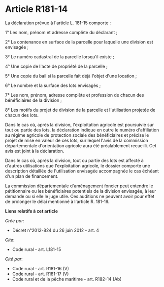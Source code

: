# Article R181-14

La déclaration prévue à l'article L. 181-15 comporte : 

1° Les nom, prénom et adresse complète du déclarant ; 

2° La contenance en surface de la parcelle pour laquelle une division est envisagée ; 

3° Le numéro cadastral de la parcelle lorsqu'il existe ; 

4° Une copie de l'acte de propriété de la parcelle ; 

5° Une copie du bail si la parcelle fait déjà l'objet d'une location ; 

6° Le nombre et la surface des lots envisagés ; 

7° Les nom, prénom, adresse complète et profession de chacun des bénéficiaires de la division ; 

8° Les motifs du projet de division de la parcelle et l'utilisation projetée de chacun des lots. 

Dans le cas où, après la division, l'exploitation agricole est poursuivie sur tout ou partie des lots, la déclaration indique
en outre le numéro d'affiliation au régime agricole de protection sociale des bénéficiaires et précise le projet de mise en
valeur de ces lots, sur lequel l'avis de la commission départementale d'orientation agricole aura été préalablement
recueilli. Cet avis est joint à la déclaration. 

Dans le cas où, après la division, tout ou partie des lots est affecté à d'autres utilisations que l'exploitation agricole,
le dossier comporte une description détaillée de l'utilisation envisagée accompagnée le cas échéant d'un plan de
financement. 

La commission départementale d'aménagement foncier peut entendre le pétitionnaire ou les bénéficiaires potentiels de la
division envisagée, à leur demande ou si elle le juge utile. Ces auditions ne peuvent avoir pour effet de prolonger le délai
mentionné à l'article R. 181-16.

**Liens relatifs à cet article**

_Créé par_:

  - Décret n°2012-824 du 26 juin 2012 - art. 4

_Cite_:

  - Code rural - art. L181-15

_Cité par_:

  - Code rural - art. R181-16 (V)
  - Code rural - art. R181-17 (V)
  - Code rural et de la pêche maritime - art. R182-14 (Ab)
